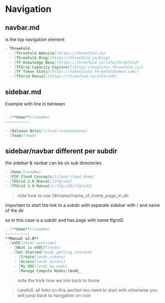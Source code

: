 # Navigation

## navbar.md

is the top navigation element

```markdown
- ThreeFold
  - [ThreeFold Website](https://threefold.io)
  - [ThreeFold Blog](https://threefold.io/blog)
  - [TF Knowledge Base](https://threefold.io/info/threefold)
  - [TFGrid Capacity Explorer](https://explorer.threefold.io/)
  - [TF Token Stats](https://tokenstats.threefoldtoken.com/)
  - [TFGrid Manual](https://threefold.io/info/sdk)

```

## sidebar.md

Example with line in between

```markdown

- [**Home**](readme)
-----------

- [Release Notes](cloud:releasenotes)
- [Team](team)

```

## sidebar/navbar different per subdir

the sidebar & navbar can be on sub directories

```markdown
- [Home](readme)
- [P2P Cloud Concepts](cloud:cloud_home)
- [TFGrid 2.0 Manual](tfgrid2)
- [TFGrid 3.0 Manual](/tfgrid3/tfgrid3)
```

> note how to use /$dirname/$name_of_home_page_in_dir

important to start the link to a subdir with separate sidebar with / and name of the dir

so in this case  is a subdir and has page with name tfgrid2

```markdown
- [**Home**](readme)
-----------
**Manual v2.0**
- [eVDC](evdc_overview)
  - [What is eVDC?](evdc)
  - [Get Started](evdc_getting_started)
    - [Create](evdc_create)
    - [Access](evdc_access)
    - [My VDC](evdc_my_evdc)
    - [Manage Compute Nodes](evdc_
```

> note the trick how we link back to home

> carefull: all links on this section too need to start with  otherwise you will jump back to navigation on root